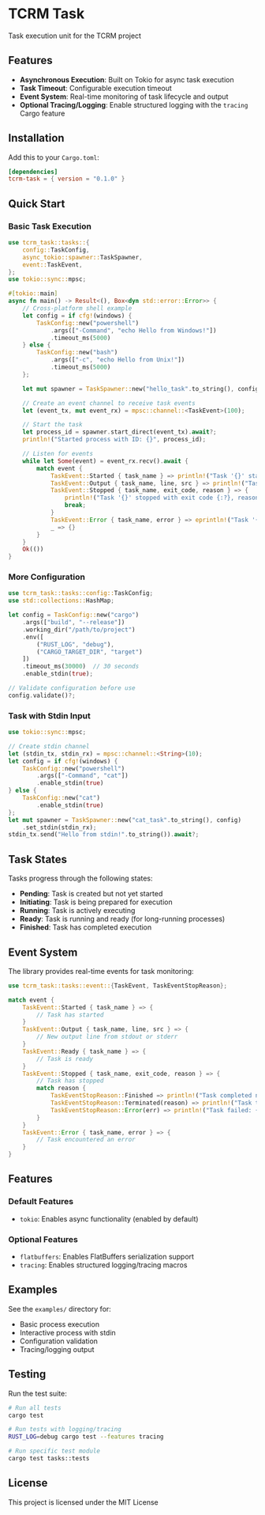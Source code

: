 # TCRM Task

Task execution unit for the TCRM project

## Features

- **Asynchronous Execution**: Built on Tokio for async task execution
- **Task Timeout**: Configurable execution timeout
- **Event System**: Real-time monitoring of task lifecycle and output
- **Optional Tracing/Logging**: Enable structured logging with the `tracing` Cargo feature

## Installation

Add this to your `Cargo.toml`:

```toml
[dependencies]
tcrm-task = { version = "0.1.0" }

```

## Quick Start

### Basic Task Execution

```rust
use tcrm_task::tasks::{
    config::TaskConfig,
    async_tokio::spawner::TaskSpawner,
    event::TaskEvent,
};
use tokio::sync::mpsc;

#[tokio::main]
async fn main() -> Result<(), Box<dyn std::error::Error>> {
    // Cross-platform shell example
    let config = if cfg!(windows) {
        TaskConfig::new("powershell")
            .args(["-Command", "echo Hello from Windows!"])
            .timeout_ms(5000)
    } else {
        TaskConfig::new("bash")
            .args(["-c", "echo Hello from Unix!"])
            .timeout_ms(5000)
    };

    let mut spawner = TaskSpawner::new("hello_task".to_string(), config);

    // Create an event channel to receive task events
    let (event_tx, mut event_rx) = mpsc::channel::<TaskEvent>(100);

    // Start the task
    let process_id = spawner.start_direct(event_tx).await?;
    println!("Started process with ID: {}", process_id);

    // Listen for events
    while let Some(event) = event_rx.recv().await {
        match event {
            TaskEvent::Started { task_name } => println!("Task '{}' started", task_name),
            TaskEvent::Output { task_name, line, src } => println!("Task '{}' output ({:?}): {}", task_name, src, line),
            TaskEvent::Stopped { task_name, exit_code, reason } => {
                println!("Task '{}' stopped with exit code {:?}, reason: {:?}", task_name, exit_code, reason);
                break;
            }
            TaskEvent::Error { task_name, error } => eprintln!("Task '{}' error: {}", task_name, error),
            _ => {}
        }
    }
    Ok(())
}
```

### More Configuration

```rust
use tcrm_task::tasks::config::TaskConfig;
use std::collections::HashMap;

let config = TaskConfig::new("cargo")
    .args(["build", "--release"])
    .working_dir("/path/to/project")
    .env([
        ("RUST_LOG", "debug"),
        ("CARGO_TARGET_DIR", "target")
    ])
    .timeout_ms(30000)  // 30 seconds
    .enable_stdin(true);

// Validate configuration before use
config.validate()?;
```

### Task with Stdin Input

```rust
use tokio::sync::mpsc;

// Create stdin channel
let (stdin_tx, stdin_rx) = mpsc::channel::<String>(10);
let config = if cfg!(windows) {
    TaskConfig::new("powershell")
        .args(["-Command", "cat"])
        .enable_stdin(true)
} else {
    TaskConfig::new("cat")
        .enable_stdin(true)
};
let mut spawner = TaskSpawner::new("cat_task".to_string(), config)
    .set_stdin(stdin_rx);
stdin_tx.send("Hello from stdin!".to_string()).await?;
```

## Task States

Tasks progress through the following states:

- **Pending**: Task is created but not yet started
- **Initiating**: Task is being prepared for execution
- **Running**: Task is actively executing
- **Ready**: Task is running and ready (for long-running processes)
- **Finished**: Task has completed execution

## Event System

The library provides real-time events for task monitoring:

```rust
use tcrm_task::tasks::event::{TaskEvent, TaskEventStopReason};

match event {
    TaskEvent::Started { task_name } => {
        // Task has started
    }
    TaskEvent::Output { task_name, line, src } => {
        // New output line from stdout or stderr
    }
    TaskEvent::Ready { task_name } => {
        // Task is ready
    }
    TaskEvent::Stopped { task_name, exit_code, reason } => {
        // Task has stopped
        match reason {
            TaskEventStopReason::Finished => println!("Task completed normally"),
            TaskEventStopReason::Terminated(reason) => println!("Task terminated: {:?}", reason),
            TaskEventStopReason::Error(err) => println!("Task failed: {}", err),
        }
    }
    TaskEvent::Error { task_name, error } => {
        // Task encountered an error
    }
}
```

## Features

### Default Features

- `tokio`: Enables async functionality (enabled by default)

### Optional Features

- `flatbuffers`: Enables FlatBuffers serialization support
- `tracing`: Enables structured logging/tracing macros

## Examples

See the `examples/` directory for:
- Basic process execution
- Interactive process with stdin
- Configuration validation
- Tracing/logging output

## Testing

Run the test suite:

```bash
# Run all tests
cargo test

# Run tests with logging/tracing
RUST_LOG=debug cargo test --features tracing

# Run specific test module
cargo test tasks::tests
```

## License

This project is licensed under the MIT License
